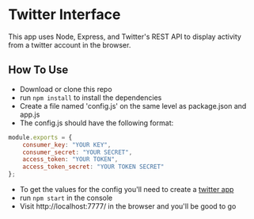 # Twitter Interface
This app uses Node, Express, and Twitter's REST API to display activity from a twitter account in the browser.

## How To Use

* Download or clone this repo
* run ```npm install``` to install the dependencies
* Create a file named 'config.js' on the same level as package.json and app.js
* The config.js should have the following format:
```javascript
module.exports = {
    consumer_key: "YOUR KEY",
    consumer_secret: "YOUR SECRET",
    access_token: "YOUR TOKEN",
    access_token_secret: "YOUR TOKEN SECRET"
};
```
* To get the values for the config you'll need to create a [twitter app](https://apps.twitter.com/)
* run ```npm start``` in the console
* Visit http://localhost:7777/ in the browser and you'll be good to go

